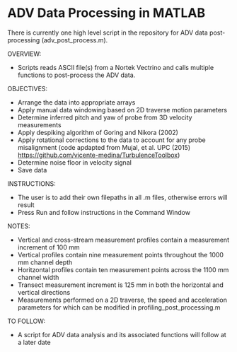 # ADV Data Processing in MATLAB

There is currently one high level script in the repository for ADV data post-processing (adv_post_process.m).

OVERVIEW:
- Scripts reads ASCII file(s) from a Nortek Vectrino and calls multiple functions to post-process the ADV data.


OBJECTIVES:
- Arrange the data into appropriate arrays
- Apply manual data windowing based on 2D traverse motion parameters
- Determine inferred pitch and yaw of probe from 3D velocity measurements
- Apply despiking algorithm of Goring and Nikora (2002)
- Apply rotational corrections to the data to account for any probe misalignment (code apdapted from Mujal, et al. UPC (2015) https://github.com/vicente-medina/TurbulenceToolbox)
- Determine noise floor in velocity signal
- Save data


INSTRUCTIONS:
- The user is to add their own filepaths in all .m files, otherwise errors will result
- Press Run and follow instructions in the Command Window


NOTES:
- Vertical and cross-stream measurement profiles contain a measurement increment of 100 mm
- Vertical profiles contain nine measurement points throughout the 1000 mm channel depth
- Horitzontal profiles contain ten measurement points across the 1100 mm channel width
- Transect measurement increment is 125 mm in both the horizontal and vertical directions
- Measurements performed on a 2D traverse, the speed and acceleration parameters for which can be modified in profiling_post_processing.m


TO FOLLOW:
- A script for ADV data analysis and its associated functions will follow at a later date
